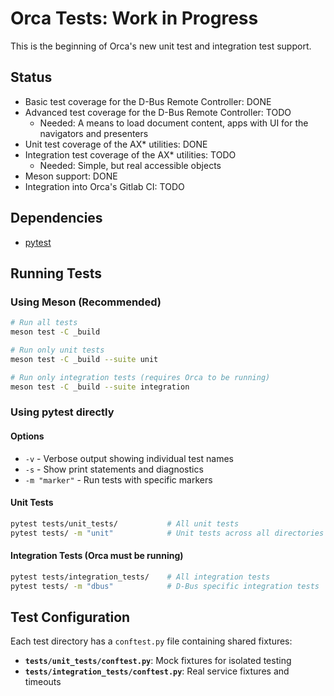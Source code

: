 # Orca Tests: Work in Progress

This is the beginning of Orca's new unit test and integration test support.

## Status

* Basic test coverage for the D-Bus Remote Controller: DONE
* Advanced test coverage for the D-Bus Remote Controller: TODO
  * Needed: A means to load document content, apps with UI for the navigators and presenters
* Unit test coverage of the AX* utilities: DONE
* Integration test coverage of the AX* utilities: TODO
  * Needed: Simple, but real accessible objects
* Meson support: DONE
* Integration into Orca's Gitlab CI: TODO

## Dependencies

* [pytest](https://pytest.org)

## Running Tests

### Using Meson (Recommended)

```bash
# Run all tests
meson test -C _build

# Run only unit tests
meson test -C _build --suite unit

# Run only integration tests (requires Orca to be running)
meson test -C _build --suite integration
```

### Using pytest directly

#### Options

* `-v` - Verbose output showing individual test names
* `-s` - Show print statements and diagnostics
* `-m "marker"` - Run tests with specific markers

#### Unit Tests

```bash
pytest tests/unit_tests/           # All unit tests
pytest tests/ -m "unit"            # Unit tests across all directories
```

#### Integration Tests (Orca must be running)

```bash
pytest tests/integration_tests/    # All integration tests
pytest tests/ -m "dbus"            # D-Bus specific integration tests
```

## Test Configuration

Each test directory has a `conftest.py` file containing shared fixtures:

* **`tests/unit_tests/conftest.py`**: Mock fixtures for isolated testing
* **`tests/integration_tests/conftest.py`**: Real service fixtures and timeouts
